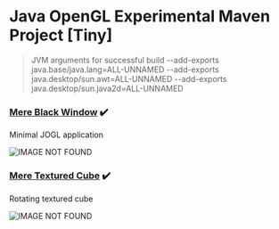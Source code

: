 # Java OpenGL Experimental Maven Project [Tiny]
> JVM arguments for successful build
> --add-exports java.base/java.lang=ALL-UNNAMED
> --add-exports java.desktop/sun.awt=ALL-UNNAMED
> --add-exports java.desktop/sun.java2d=ALL-UNNAMED
### [Mere Black Window](https://github.com/tfiamietsh/joglExpMaven/commit/bd60613462aa951b27ee1848f3ba327292e6cce2#diff-32d49112ca8c65ad226a8128c3e567e8f354468efde24c10ed9dcb7980e2387c) :heavy_check_mark:
Minimal JOGL application

![IMAGE NOT FOUND](https://sun9-79.userapi.com/impg/qlgWTlfCkXVXjLvAJzSIDeCDg3EI0z19I-ze3g/HVkpiZ0JNXI.jpg?size=384x391&quality=96&sign=066f91cdb6939eb5e65fd647ec72c38e&type=album)

### [Mere Textured Cube](https://github.com/tfiamietsh/joglExpMaven/commit/b0534f90b047e1147072ab8e531449417081ab49#diff-32d49112ca8c65ad226a8128c3e567e8f354468efde24c10ed9dcb7980e2387c) :heavy_check_mark:
Rotating textured cube

![IMAGE NOT FOUND](https://sun9-19.userapi.com/impg/HSjOiMJ7b3Vqw9HIewai7-OC8C09agDoa0fUYQ/9d77IyzK3z4.jpg?size=624x471&quality=96&sign=61de21e123c912810983027ddde27164&type=album)
